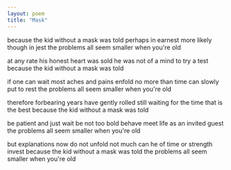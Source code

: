 ```yaml
---
layout: poem
title: "Mask"
---
```



because the kid without a mask was told
perhaps in earnest more likely though in jest
the problems all seem smaller when you're old

at any rate his honest heart was sold
he was not of a mind to try a test
because the kid without a mask was told

if one can wait most aches and pains enfold
no more than time can slowly put to rest
the problems all seem smaller when you're old

therefore forbearing years have gently rolled
still waiting for the time that is the best
because the kid without a mask was told

be patient and just wait be not too bold
behave meet life as an invited guest
the problems all seem smaller when you're old

but explanations now do not unfold
not much can he of time or strength invest
because the kid without a mask was told
the problems all seem smaller when you're old
